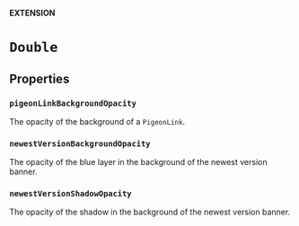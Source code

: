 **EXTENSION**

# `Double`

## Properties
### `pigeonLinkBackgroundOpacity`

The opacity of the background of a ``PigeonLink``.

### `newestVersionBackgroundOpacity`

The opacity of the blue layer in the background of the newest version banner.

### `newestVersionShadowOpacity`

The opacity of the shadow in the background of the newest version banner.
